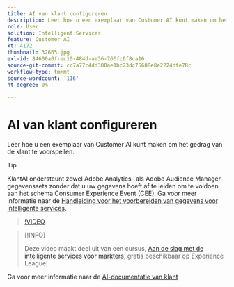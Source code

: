 ```yaml
---
title: AI van klant configureren
description: Leer hoe u een exemplaar van Customer AI kunt maken om het gedrag van de klant te voorspellen.
role: User
solution: Intelligent Services
feature: Customer AI
kt: 4172
thumbnail: 32665.jpg
exl-id: 84600a0f-ec10-484d-ae36-766fc6f8ca16
source-git-commit: cc7a77c4dd380ae1bc23dc75608e8e2224dfe78c
workflow-type: tm+mt
source-wordcount: '116'
ht-degree: 0%

---
```


# AI van klant configureren

Leer hoe u een exemplaar van Customer AI kunt maken om het gedrag van de klant te voorspellen.

>[!TIP]
>
>KlantAI ondersteunt zowel Adobe Analytics- als Adobe Audience Manager-gegevenssets zonder dat u uw gegevens hoeft af te leiden om te voldoen aan het schema Consumer Experience Event (CEE). Ga voor meer informatie naar de [Handleiding voor het voorbereiden van gegevens voor intelligente services](https://experienceleague.adobe.com/docs/experience-platform/intelligent-services/data-preparation.html).

>[!VIDEO](https://video.tv.adobe.com/v/32665?quality=12&learn=on)

>[!INFO]
>
> Deze video maakt deel uit van een cursus, [Aan de slag met de intelligente services voor markters](https://experienceleague.adobe.com/?recommended=ExperiencePlatform-U-1-2020.1.intelligentservices), gratis beschikbaar op Experience League!

Ga voor meer informatie naar de [AI-documentatie van klant](https://experienceleague.adobe.com/docs/experience-platform/intelligent-services/customer-ai/overview.html)
